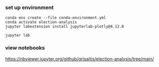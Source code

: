 ### set up environment

```
conda env create --file conda-environment.yml
conda activate election-analysis
jupyter labextension install jupyterlab-plotly@4.12.0
```

```
jupyter lab
```


### view notebooks

https://nbviewer.jupyter.org/github/grisaitis/election-analysis/tree/main/
